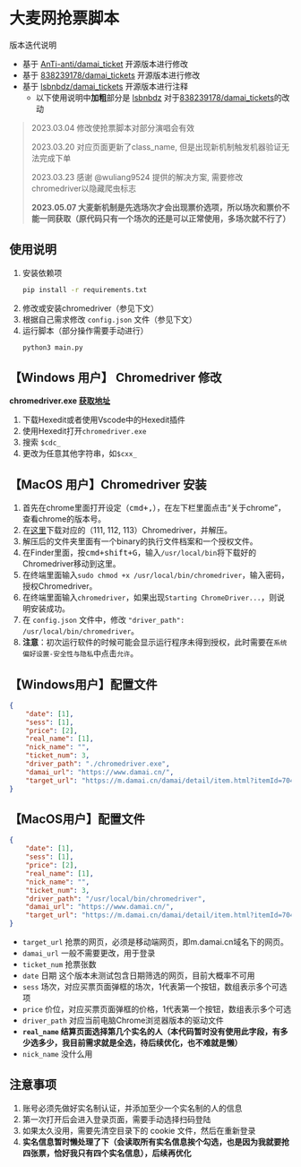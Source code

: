 # 大麦网抢票脚本

版本迭代说明
- 基于 [AnTi-anti/damai_ticket](https://github.com/AnTi-anti/damai_ticket) 开源版本进行修改
- 基于 [838239178/damai_tickets](https://github.com/838239178/damai_tickets) 开源版本进行修改 
- 基于 [lsbnbdz/damai_tickets](https://github.com/lsbnbdz/damai_tickets) 开源版本进行注释 
  - 以下使用说明中**加粗**部分是 [lsbnbdz](https://github.com/lsbnbdz) 对于[838239178/damai_tickets](https://github.com/838239178/damai_tickets)的改动

> 2023.03.04 修改使抢票脚本对部分演唱会有效
> 
> 2023.03.20 对应页面更新了class_name, 但是出现新机制触发机器验证无法完成下单
>
>
> 2023.03.23 感谢 @wuliang9524 提供的解决方案, 需要修改chromedriver以隐藏爬虫标志
>
> **2023.05.07 大麦新机制是先选场次才会出现票价选项，所以场次和票价不能一同获取（原代码只有一个场次的还是可以正常使用，多场次就不行了）**

## 使用说明
1.  安装依赖项
    ```bash
    pip install -r requirements.txt
    ```
2. 修改或安装chromedriver（参见下文）
3. 根据自己需求修改 `config.json` 文件（参见下文）
4. 运行脚本（部分操作需要手动进行）
    ```bash
    python3 main.py
    ```


## 【Windows 用户】 Chromedriver 修改

**chromedriver.exe [获取地址](https://registry.npmmirror.com/binary.html?path=chromedriver/)**

1. 下载Hexedit或者使用Vscode中的Hexedit插件
2. 使用Hexedit打开`chromedriver.exe `
3. 搜索 `$cdc_`
4. 更改为任意其他字符串，如`$cxx_`

## 【MacOS 用户】Chromedriver 安装
1. 首先在chrome里面打开设定（<kbd>cmd+,</kbd>），在左下栏里面点击“关于chrome”，查看chrome的版本号。
2. 在[这里](https://chromedriver.chromium.org/downloads)下载对应的（111, 112, 113）Chromedriver，并解压。
3. 解压后的文件夹里面有一个binary的执行文件档案和一个授权文件。
4. 在Finder里面，按<kbd>cmd+shift+G</kbd>，输入`/usr/local/bin`将下载好的Chromedriver移动到这里。
5. 在终端里面输入`sudo chmod +x /usr/local/bin/chromedriver`，输入密码，授权Chromedriver。
6. 在终端里面输入`chromedriver`，如果出现`Starting ChromeDriver...`，则说明安装成功。
7. 在 `config.json` 文件中，修改 `"driver_path": /usr/local/bin/chromedriver`。
8. **注意**：初次运行软件的时候可能会显示运行程序未得到授权，此时需要在`系统偏好设置-安全性与隐私`中点击`允许`。

## 【Windows用户】配置文件

```json
{
    "date": [1],
    "sess": [1],
    "price": [2],	
    "real_name": [1],
    "nick_name": "",
    "ticket_num": 3,
    "driver_path": "./chromedriver.exe",
    "damai_url": "https://www.damai.cn/",
    "target_url": "https://m.damai.cn/damai/detail/item.html?itemId=704494827883&spm=a2o71.category.itemlist.ditem_3"
}
```

## 【MacOS用户】配置文件
```json
{
    "date": [1],
    "sess": [1],
    "price": [2],	
    "real_name": [1],
    "nick_name": "",
    "ticket_num": 3,
    "driver_path": "/usr/local/bin/chromedriver",
    "damai_url": "https://www.damai.cn/",
    "target_url": "https://m.damai.cn/damai/detail/item.html?itemId=704494827883&spm=a2o71.category.itemlist.ditem_3"
}
```

- `target_url` 抢票的网页，必须是移动端网页，即m.damai.cn域名下的网页。
- `damai_url` 一般不需要更改，用于登录
- `ticket_num` 抢票张数
- `date` 日期 这个版本未测试包含日期筛选的网页，目前大概率不可用
- `sess` 场次，对应买票页面弹框的场次，1代表第一个按钮，数组表示多个可选项
- `price` 价位，对应买票页面弹框的价格，1代表第一个按钮，数组表示多个可选
- `driver_path` 对应当前电脑Chrome浏览器版本的驱动文件
- **`real_name` 结算页面选择第几个实名的人（本代码暂时没有使用此字段，有多少选多少，我目前需求就是全选，待后续优化，也不难就是懒）**
- `nick_name` 没什么用

## 注意事项

1. 账号必须先做好实名制认证，并添加至少一个实名制的人的信息
2. 第一次打开后会进入登录页面，需要手动选择扫码登陆
3. 如果太久没用，需要先清空目录下的 cookie 文件，然后在重新登录
4. **实名信息暂时懒处理了下（会读取所有实名信息挨个勾选，也是因为我就要抢四张票，恰好我只有四个实名信息），后续再优化**
